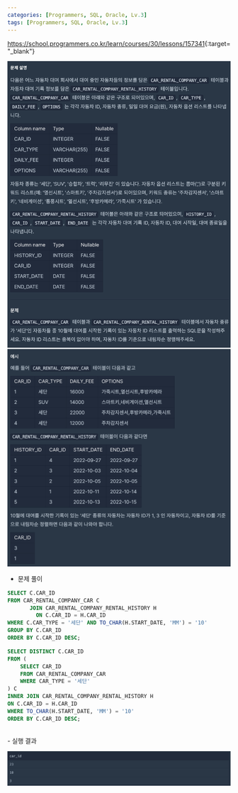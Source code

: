 ```yaml
---
categories: [Programmers, SQL, Oracle, Lv.3]
tags: [Programmers, SQL, Oracle, Lv.3] 
---
```


<https://school.programmers.co.kr/learn/courses/30/lessons/157341>{:target="_blank"}

![문제](/assets/img/programmers/sql/oracle/lv.3/%EB%8C%80%EC%97%AC_%EA%B8%B0%EB%A1%9D%EC%9D%B4_%EC%A1%B4%EC%9E%AC%ED%95%98%EB%8A%94_%EC%9E%90%EB%8F%99%EC%B0%A8_%EB%A6%AC%EC%8A%A4%ED%8A%B8_%EA%B5%AC%ED%95%98%EA%B8%B0(1).png)
![문제](/assets/img/programmers/sql/oracle/lv.3/%EB%8C%80%EC%97%AC_%EA%B8%B0%EB%A1%9D%EC%9D%B4_%EC%A1%B4%EC%9E%AC%ED%95%98%EB%8A%94_%EC%9E%90%EB%8F%99%EC%B0%A8_%EB%A6%AC%EC%8A%A4%ED%8A%B8_%EA%B5%AC%ED%95%98%EA%B8%B0(2).png)

- 문제 풀이

```sql
SELECT C.CAR_ID
FROM CAR_RENTAL_COMPANY_CAR C
	   JOIN CAR_RENTAL_COMPANY_RENTAL_HISTORY H
		 ON C.CAR_ID = H.CAR_ID 
WHERE C.CAR_TYPE = '세단' AND TO_CHAR(H.START_DATE, 'MM') = '10'
GROUP BY C.CAR_ID
ORDER BY C.CAR_ID DESC;
```
```sql
SELECT DISTINCT C.CAR_ID
FROM (
    SELECT CAR_ID 
    FROM CAR_RENTAL_COMPANY_CAR
    WHERE CAR_TYPE = '세단'
) C
INNER JOIN CAR_RENTAL_COMPANY_RENTAL_HISTORY H
ON C.CAR_ID = H.CAR_ID
WHERE TO_CHAR(H.START_DATE, 'MM') = '10'
ORDER BY C.CAR_ID DESC;
```

<br>
- 실행 결과

![실행 결과](/assets/img/programmers/sql/oracle/lv.3/%EB%8C%80%EC%97%AC_%EA%B8%B0%EB%A1%9D%EC%9D%B4_%EC%A1%B4%EC%9E%AC%ED%95%98%EB%8A%94_%EC%9E%90%EB%8F%99%EC%B0%A8_%EB%A6%AC%EC%8A%A4%ED%8A%B8_%EA%B5%AC%ED%95%98%EA%B8%B0(3).png)
